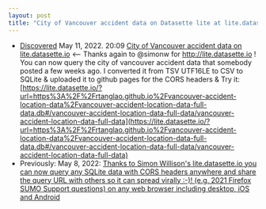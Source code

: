 ```yaml
---
layout: post
title: "City of Vancouver accident data on Datasette lite at lite.datasette.io" 
---
```


* [Discovered](http://rolandtanglao.com/2020/07/29/p1-blogthis-checkvist-list-links-to-blog/) May 11, 2022. 20:09   [City of Vancouver accident data on lite.datasette.io](https://twitter.com/rtanglao/status/1524586942054100992) <-- Thanks again to @simonw for http://lite.datasette.io ! You can now query the city of vancouver accident data that somebody posted a few weeks ago. I converted it from TSV UTF16LE to CSV to SQLite & uploaded it to github pages for the CORS headers & Try it: [https://lite.datasette.io/?url=https%3A%2F%2Frtanglao.github.io%2Fvancouver-accident-location-data%2Fvancouver-accident-location-data-full-data.db#/vancouver-accident-location-data-full-data/vancouver-accident-location-data-full-data](https://lite.datasette.io/?url=https%3A%2F%2Frtanglao.github.io%2Fvancouver-accident-location-data%2Fvancouver-accident-location-data-full-data.db#/vancouver-accident-location-data-full-data/vancouver-accident-location-data-full-data)
* Previously: May 8, 2022: [Thanks  to Simon Willison's lite.datasette.io you can now query any SQLite data  with CORS headers anywhere and share the query URL with others so it  can spread virally :-)!  (e.g. 2021 Firefox SUMO Support questions) on  any web browser including desktop, iOS and Android](http://rolandtanglao.com/2022/05/08/p1-query-my-firefox-201-sumo-support-data-from-your-web-browser-mobile-desktop-no-server-no-app-required/)            
